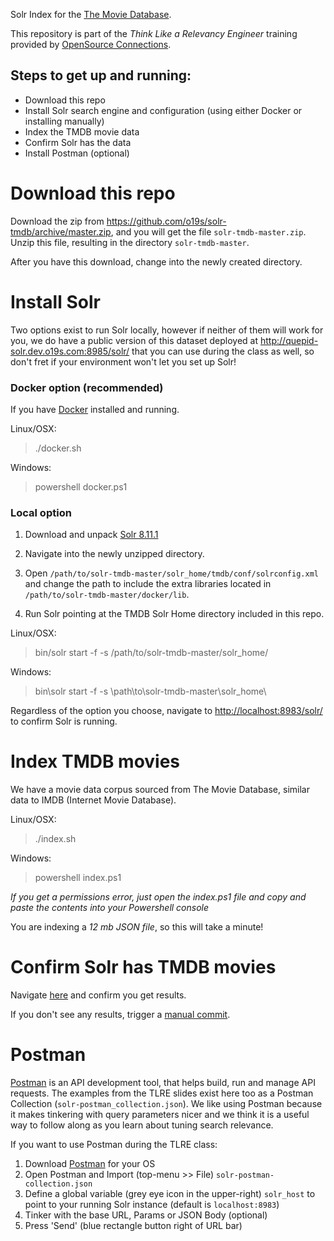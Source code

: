 Solr Index for the [The Movie Database](http://themoviedb.com).

This repository is part of the _Think Like a Relevancy Engineer_ training provided by [OpenSource Connections](https://opensourceconnections.com/events/training/).

## Steps to get up and running:
- Download this repo
- Install Solr search engine and configuration (using either Docker or installing manually)
- Index the TMDB movie data
- Confirm Solr has the data
- Install Postman (optional)

# Download this repo

Download the zip from https://github.com/o19s/solr-tmdb/archive/master.zip, and
you will get the file `solr-tmdb-master.zip`.  Unzip this file, resulting in the
directory `solr-tmdb-master`.


After you have this download, change into the newly created directory.

# Install Solr

Two options exist to run Solr locally, however if neither of them will work for you, we do
have a public version of this dataset deployed at http://quepid-solr.dev.o19s.com:8985/solr/ that
you can use during the class as well, so don't fret if your environment won't let you set up Solr!

### Docker option (recommended)

If you have [Docker](https://www.docker.com/products/docker-desktop) installed and running.

Linux/OSX:
> ./docker.sh

Windows:
> powershell docker.ps1


### Local option

1. Download and unpack [Solr 8.11.1](https://archive.apache.org/dist/lucene/solr/8.11.1/solr-8.11.1.tgz)

2. Navigate into the newly unzipped directory.

3. Open `/path/to/solr-tmdb-master/solr_home/tmdb/conf/solrconfig.xml` and change the path to include the extra libraries located in `/path/to/solr-tmdb-master/docker/lib`. 

4. Run Solr pointing at the TMDB Solr Home directory included in this repo.

Linux/OSX:
>bin/solr start -f -s /path/to/solr-tmdb-master/solr_home/

Windows:
>bin\solr start -f -s \path\to\solr-tmdb-master\solr_home\


Regardless of the option you choose, navigate to [http://localhost:8983/solr/](http://localhost:8983/solr/) to confirm Solr is running.

# Index TMDB movies
We have a movie data corpus sourced from The Movie Database, similar data to IMDB (Internet Movie Database).

Linux/OSX:
> ./index.sh

Windows:
> powershell index.ps1

_If you get a permissions error, just open the index.ps1 file and copy and paste the contents into your Powershell console_

You are indexing a *12 mb JSON file*, so this will take a minute!

# Confirm Solr has TMDB movies

Navigate [here](http://localhost:8983/solr/tmdb/select?q=title:lego) and confirm you get results.

If you don't see any results, trigger a [manual commit](http://localhost:8983/solr/tmdb/update?commit=true).


# Postman

[Postman](https://www.postman.com/) is an API development tool, that helps build, run and manage API requests. The examples from the TLRE slides exist here too as a Postman Collection (`solr-postman_collection.json`). We like using Postman because it makes tinkering with query parameters nicer and we think it is a useful way to follow along as you learn about tuning search relevance.

If you want to use Postman during the TLRE class:

1. Download [Postman](https://www.postman.com/downloads/) for your OS
2. Open Postman and Import (top-menu >> File) `solr-postman-collection.json`
3. Define a global variable (grey eye icon in the upper-right) `solr_host` to point to your running Solr instance (default is `localhost:8983`)
4. Tinker with the base URL, Params or JSON Body (optional)
5. Press 'Send' (blue rectangle button right of URL bar)
